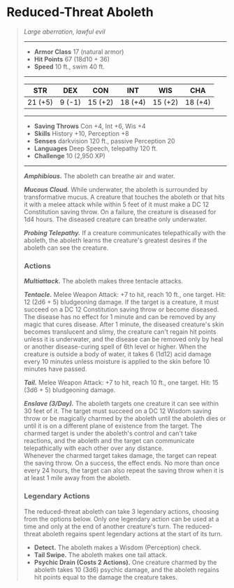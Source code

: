 # Reduced-Threat Aboleth
>*Large aberration, lawful evil*
>___
>- **Armor Class** 17 (natural armor)
>- **Hit Points** 67 (18d10 + 36)
>- **Speed** 10 ft., swim 40 ft.
>___
>|STR|DEX|CON|INT|WIS|CHA|
>|:---:|:---:|:---:|:---:|:---:|:---:|
>|21 (+5)|9 (-1)|15 (+2)|18 (+4)|15 (+2)|18 (+4)|
>___
>- **Saving Throws** Con +4, Int +6, Wis +4
>- **Skills** History +10, Perception +8
>- **Senses** darkvision 120 ft., passive Perception 20
>- **Languages** Deep Speech, telepathy 120 ft.
>- **Challenge** 10 (2,950 XP)
>___
>***Amphibious.*** The aboleth can breathe air and water.  
>
>***Mucous Cloud.*** While underwater, the aboleth is surrounded by transformative mucus. A creature that touches the aboleth or that hits it with a melee attack while within 5 feet of it must make a DC 12 Constitution saving throw. On a failure, the creature is diseased for 1d4 hours. The diseased creature can breathe only underwater.  
>
>***Probing Telepathy.*** If a creature communicates telepathically with the aboleth, the aboleth learns the creature's greatest desires if the aboleth can see the creature.  
>
>### Actions
>***Multiattack.*** The aboleth makes three tentacle attacks.  
>
>***Tentacle.*** Melee Weapon Attack: +7 to hit, reach 10 ft., one target. Hit: 12 (2d6 + 5) bludgeoning damage. If the target is a creature, it must succeed on a DC 12 Constitution saving throw or become diseased. The disease has no effect for 1 minute and can be removed by any magic that cures disease. After 1 minute, the diseased creature's skin becomes translucent and slimy, the creature can't regain hit points unless it is underwater, and the disease can be removed only by heal or another disease-curing spell of 6th level or higher. When the creature is outside a body of water, it takes 6 (1d12) acid damage every 10 minutes unless moisture is applied to the skin before 10 minutes have passed.  
>
>***Tail.*** Melee Weapon Attack: +7 to hit, reach 10 ft., one target. Hit: 15 (3d6 + 5) bludgeoning damage.  
>
>***Enslave (3/Day).*** The aboleth targets one creature it can see within 30 feet of it. The target must succeed on a DC 12 Wisdom saving throw or be magically charmed by the aboleth until the aboleth dies or until it is on a different plane of existence from the target. The charmed target is under the aboleth's control and can't take reactions, and the aboleth and the target can communicate telepathically with each other over any distance.  
>Whenever the charmed target takes damage, the target can repeat the saving throw. On a success, the effect ends. No more than once every 24 hours, the target can also repeat the saving throw when it is at least 1 mile away from the aboleth.  
>
>### Legendary Actions
>The reduced-threat aboleth can take 3 legendary actions, choosing from the options below. Only one legendary action can be used at a time and only at the end of another creature's turn. The reduced-threat aboleth regains spent legendary actions at the start of its turn.
>
>- **Detect.** The aboleth makes a Wisdom (Perception) check.
>- **Tail Swipe.** The aboleth makes one tail attack.
>- **Psychic Drain (Costs 2 Actions).** One creature charmed by the aboleth takes 10 (3d6) psychic damage, and the aboleth regains hit points equal to the damage the creature takes.